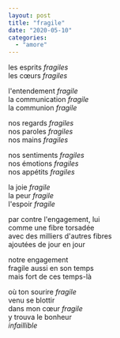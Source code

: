 ```yaml
---
layout: post
title: "fragile"
date: "2020-05-10"
categories:
  - "amore"
---
```


les esprits _fragiles_  
les cœurs _fragiles_

l'entendement _fragile_  
la communication _fragile_  
la communion _fragile_

nos regards _fragiles_  
nos paroles _fragiles_  
nos mains _fragiles_

nos sentiments _fragiles_  
nos émotions _fragiles_  
nos appétits _fragiles_

la joie _fragile_  
la peur _fragile_  
l'espoir _fragile_  

par contre l'engagement, lui  
comme une fibre torsadée  
avec des milliers d'autres fibres  
ajoutées de jour en jour  

notre engagement  
fragile aussi en son temps  
mais fort de ces temps-là  

où ton sourire _fragile_  
venu se blottir  
dans mon cœur _fragile_  
y trouva le bonheur  
_infaillible_  
